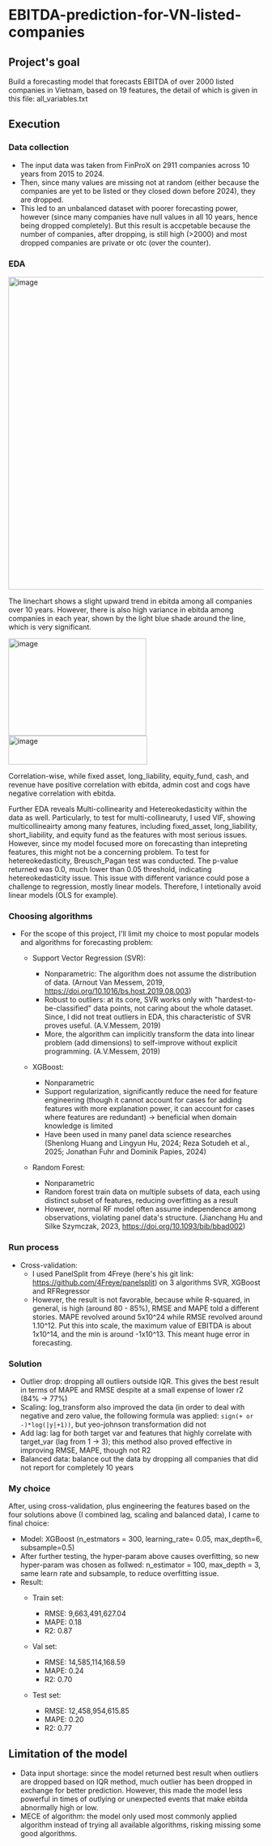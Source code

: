 # EBITDA-prediction-for-VN-listed-companies

## Project's goal
Build a forecasting model that forecasts EBITDA of over 2000 listed companies in Vietnam, based on 19 features, the detail of which is given in this file: all_variables.txt

## Execution
### Data collection
- The input data was taken from FinProX on 2911 companies across 10 years from 2015 to 2024.
- Then, since many values are missing not at random (either because the companies are yet to be listed or they closed down before 2024), they are dropped.
- This led to an unbalanced dataset with poorer forecasting power, however (since many companies have null values in all 10 years, hence being dropped completely). But this result is accpetable because the number of companies, after dropping, is still high (>2000) and most dropped companies are private or otc (over the counter).

### EDA

<img width="1220" height="617" alt="image" src="https://github.com/user-attachments/assets/eeefaa44-fce6-4cd3-95ac-3a1b114851fc" />

The linechart shows a slight upward trend in ebitda among all companies over 10 years. However, there is also high variance in ebitda among companies in each year, shown by the light blue shade around the line, which is very significant.


<img width="272" height="192" alt="image" src="https://github.com/user-attachments/assets/1232dd1a-d759-4dcb-a603-29cb9db29f49" />
<img width="274" height="57" alt="image" src="https://github.com/user-attachments/assets/9ae224ac-bd00-4432-8270-7121a140efbe" />

Correlation-wise, while fixed asset, long_liability, equity_fund, cash, and revenue have positive correlation with ebitda, admin cost and cogs have negative correlation with ebitda.

Further EDA reveals Multi-collinearity and Hetereokedasticity within the data as well. 
Particularly, to test for multi-collinearuty, I used VIF, showing multicollineairty among many features, including fixed_asset, long_liability, short_liability, and equity fund as the features with most serious issues. However, since my model focused more on forecasting than intepreting features, this might not be a concerning problem. 
To test for hetereokedasticity, Breusch_Pagan test was conducted. The p-value returned was 0.0, much lower than 0.05 threshold, indicating hetereokedasticity issue. This issue with different variance could pose a challenge to regression, mostly linear models. Therefore, I intetionally avoid linear models (OLS for example).

### Choosing algorithms
- For the scope of this project, I'll limit my choice to most popular models and algorithms for forecasting problem:

    - Support Vector Regression (SVR):
        + Nonparametric: The algorithm does not assume the distribution of data. (Arnout Van Messem, 2019, https://doi.org/10.1016/bs.host.2019.08.003)
        + Robust to outliers: at its core, SVR works only with "hardest-to-be-classified" data points, not caring about the whole dataset. Since, I did not treat outliers in EDA, this characteristic of SVR proves useful. (A.V.Messem, 2019)
        + More, the algorithm can implicitly transform the data into linear problem (add dimensions) to self-improve without explicit programming. (A.V.Messem, 2019)

    - XGBoost:
        + Nonparametric
        + Support regularization, significantly reduce the need for feature engineering (though it cannot account for cases for adding features with more explanation power, it can account for cases where features are redundant) -> beneficial when domain knowledge is limited
        + Have been used in many panel data science researches (Shenlong Huang and Lingyun Hu, 2024; Reza Sotudeh et al., 2025; Jonathan Fuhr and Dominik Papies, 2024)

    - Random Forest:
        + Nonparametric
        + Random forest train data on multiple subsets of data, each using distinct subset of features, reducing overfitting as a result
        + However, normal RF model often assume independence among observations, violating panel data's structure. (Jianchang Hu and Silke Szymczak, 2023, https://doi.org/10.1093/bib/bbad002)

### Run process
- Cross-validation:
    + I used PanelSplit from 4Freye (here's his git link: https://github.com/4Freye/panelsplit) on 3 algorithms SVR, XGBoost and RFRegressor
    + However, the result is not favorable, because while R-squared, in general, is high (around 80 - 85%), RMSE and MAPE told a different stories. MAPE revolved around 5x10^24 while 
RMSE revolved around 1.10^12. Put this into scale, the maximum value of EBITDA is about 1x10^14, and the min is around -1x10^13. This meant huge error in forecasting.

### Solution
- Outlier drop: dropping all outliers outside IQR. This gives the best result in terms of MAPE and RMSE despite at a small expense of lower r2 (84% -> 77%)
- Scaling: log_transform also improved the data (in order to deal with negative and zero value, the following formula was applied: ```sign(+ or -)*log(|y|+1))```, but yeo-johnson transformation did not
- Add lag: lag for both target var and features that highly correlate with target_var (lag from 1 -> 3); this method also proved effective in improving RMSE, MAPE, though not R2
- Balanced data: balance out the data by dropping all companies that did not report for completely 10 years

### My choice
After, using cross-validation, plus engineering the features based on the four solutions above (I combined lag, scaling and balanced data), I came to final choice:
- Model: XGBoost (n_estmators = 300, learning_rate= 0.05, max_depth=6, subsample=0.5)
- After further testing, the hyper-param above causes overfitting, so new hyper-param was chosen as follwed: n_estimator = 100, max_depth = 3, same learn rate and subsample, to reduce overfitting issue.
- Result:
    + Train set:
      - RMSE: 9,663,491,627.04
      - MAPE: 0.18
      - R2: 0.87

    + Val set:
      - RMSE: 14,585,114,168.59
      - MAPE: 0.24
      - R2: 0.70
 
    + Test set:
      - RMSE: 12,458,954,615.85
      - MAPE: 0.20
      - R2: 0.77

## Limitation of the model
- Data input shortage: since the model returned best result when outliers are dropped based on IQR method, much outlier has been dropped in exchange for better prediction. However, this made the model less powerful in times of outlying or unexpected events that make ebitda abnormally high or low.
- MECE of algorithm: the model only used most commonly applied algorithm instead of trying all available algorithms, risking missing some good algorithms.

